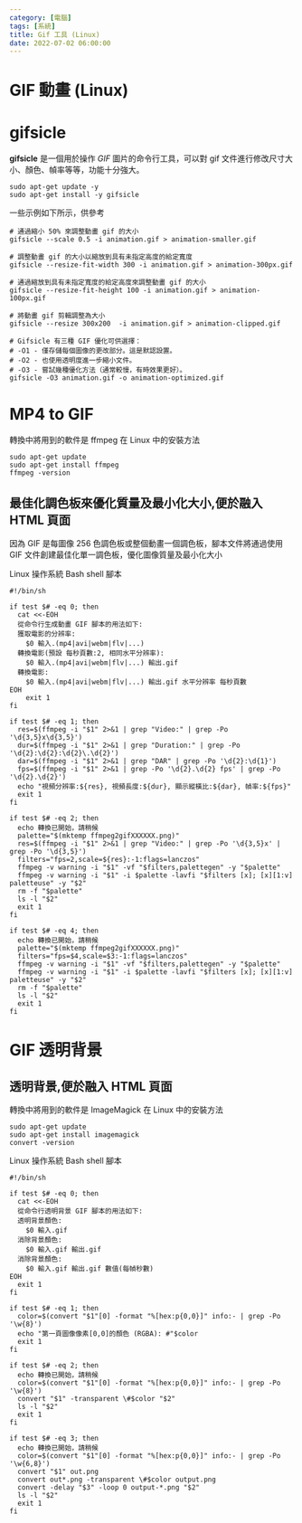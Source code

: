 ```yaml
---
category: [電腦]
tags: [系統]
title: Gif 工具 (Linux)
date: 2022-07-02 06:00:00
---
```


<style>
    table {
        width: 100%;
    }
</style>

# GIF 動畫 (Linux)

# gifsicle

**gifsicle** 是一個用於操作 *GIF* 圖片的命令行工具，可以對 gif 文件進行修改尺寸大小、顏色、幀率等等，功能十分強大。

```shell
sudo apt-get update -y
sudo apt-get install -y gifsicle
```

一些示例如下所示，供參考

```shell
# 通過縮小 50% 來調整動畫 gif 的大小
gifsicle --scale 0.5 -i animation.gif > animation-smaller.gif

# 調整動畫 gif 的大小以縮放到具有未指定高度的給定寬度
gifsicle --resize-fit-width 300 -i animation.gif > animation-300px.gif

# 通過縮放到具有未指定寬度的給定高度來調整動畫 gif 的大小
gifsicle --resize-fit-height 100 -i animation.gif > animation-100px.gif

# 將動畫 gif 剪輯調整為大小
gifsicle --resize 300x200  -i animation.gif > animation-clipped.gif

# Gifsicle 有三種 GIF 優化可供選擇：
# -O1 - 僅存儲每個圖像的更改部分。這是默認設置。
# -O2 - 也使用透明度進一步縮小文件。
# -O3 - 嘗試幾種優化方法（通常較慢，有時效果更好）。
gifsicle -O3 animation.gif -o animation-optimized.gif

```

# MP4 to GIF

轉換中將用到的軟件是 ffmpeg 在 Linux 中的安裝方法

``` shell
sudo apt-get update
sudo apt-get install ffmpeg
ffmpeg -version
```
## 最佳化調色板來優化質量及最小化大小,便於融入 HTML 頁面

因為 GIF 是每圖像 256 色調色板或整個動畫一個調色板，腳本文件將通過使用 GIF 文件創建最佳化單一調色板，優化圖像質量及最小化大小

Linux 操作系統 Bash shell 腳本

```shell
#!/bin/sh

if test $# -eq 0; then
  cat <<-EOH
  從命令行生成動畫 GIF 腳本的用法如下:
  獲取電影的分辨率:
    $0 輸入.(mp4|avi|webm|flv|...)
  轉換電影(預設 每秒頁數:2, 相同水平分辨率):
    $0 輸入.(mp4|avi|webm|flv|...) 輸出.gif
  轉換電影:
    $0 輸入.(mp4|avi|webm|flv|...) 輸出.gif 水平分辨率 每秒頁數
EOH
    exit 1
fi

if test $# -eq 1; then
  res=$(ffmpeg -i "$1" 2>&1 | grep "Video:" | grep -Po '\d{3,5}x\d{3,5}')
  dur=$(ffmpeg -i "$1" 2>&1 | grep "Duration:" | grep -Po '\d{2}:\d{2}:\d{2}\.\d{2}')
  dar=$(ffmpeg -i "$1" 2>&1 | grep "DAR" | grep -Po '\d{2}:\d{1}')
  fps=$(ffmpeg -i "$1" 2>&1 | grep -Po '\d{2}.\d{2} fps' | grep -Po '\d{2}.\d{2}')
  echo "視頻分辨率:${res}, 視頻長度:${dur}, 顯示縱橫比:${dar}, 幀率:${fps}"
  exit 1
fi

if test $# -eq 2; then
  echo 轉換已開始，請稍候
  palette="$(mktemp ffmpeg2gifXXXXXX.png)"
  res=$(ffmpeg -i "$1" 2>&1 | grep "Video:" | grep -Po '\d{3,5}x' | grep -Po '\d{3,5}')
  filters="fps=2,scale=${res}:-1:flags=lanczos"
  ffmpeg -v warning -i "$1" -vf "$filters,palettegen" -y "$palette"
  ffmpeg -v warning -i "$1" -i $palette -lavfi "$filters [x]; [x][1:v] paletteuse" -y "$2"
  rm -f "$palette"
  ls -l "$2"
  exit 1
fi

if test $# -eq 4; then
  echo 轉換已開始，請稍候
  palette="$(mktemp ffmpeg2gifXXXXXX.png)"
  filters="fps=$4,scale=$3:-1:flags=lanczos"
  ffmpeg -v warning -i "$1" -vf "$filters,palettegen" -y "$palette"
  ffmpeg -v warning -i "$1" -i $palette -lavfi "$filters [x]; [x][1:v] paletteuse" -y "$2"
  rm -f "$palette"
  ls -l "$2"
  exit 1
fi
```

# GIF 透明背景

## 透明背景,便於融入 HTML 頁面

轉換中將用到的軟件是 ImageMagick 在 Linux 中的安裝方法

```shell
sudo apt-get update
sudo apt-get install imagemagick
convert -version
```
Linux 操作系統 Bash shell 腳本

```shell
#!/bin/sh

if test $# -eq 0; then
  cat <<-EOH
  從命令行透明背景 GIF 腳本的用法如下:
  透明背景顏色:
    $0 輸入.gif
  消除背景顏色:
    $0 輸入.gif 輸出.gif
  消除背景顏色:
    $0 輸入.gif 輸出.gif 數值(每幀秒數)
EOH
  exit 1
fi

if test $# -eq 1; then
  color=$(convert "$1"[0] -format "%[hex:p{0,0}]" info:- | grep -Po '\w{8}')
  echo "第一頁圖像像素[0,0]的顏色 (RGBA): #"$color
  exit 1
fi

if test $# -eq 2; then
  echo 轉換已開始，請稍候
  color=$(convert "$1"[0] -format "%[hex:p{0,0}]" info:- | grep -Po '\w{8}')
  convert "$1" -transparent \#$color "$2"
  ls -l "$2"
  exit 1
fi

if test $# -eq 3; then
  echo 轉換已開始，請稍候
  color=$(convert "$1"[0] -format "%[hex:p{0,0}]" info:- | grep -Po '\w{6,8}')
  convert "$1" out.png
  convert out*.png -transparent \#$color output.png
  convert -delay "$3" -loop 0 output-*.png "$2"
  ls -l "$2"
  exit 1
fi
```
